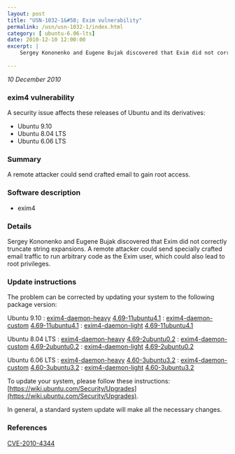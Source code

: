```yaml
---
layout: post
title: "USN-1032-1&#58; Exim vulnerability"
permalink: /usn/usn-1032-1/index.html
category: [ ubuntu-6.06-lts]
date: 2010-12-10 12:00:00
excerpt: |
    Sergey Kononenko and Eugene Bujak discovered that Exim did not correctly truncate string expansions. A remote attacker could send specially crafted email traffic to run arbitrary code as the Exim user, which could also lead to root privileges. 
    
--- 
```

 
 

*10 December 2010*

### exim4 vulnerability

A security issue affects these releases of Ubuntu and its derivatives:

* Ubuntu 9.10
* Ubuntu 8.04 LTS
* Ubuntu 6.06 LTS

### Summary

A remote attacker could send crafted email to gain root access. 

### Software description

* exim4 

### Details

Sergey Kononenko and Eugene Bujak discovered that Exim did not correctly truncate string expansions. A remote attacker could send specially crafted email traffic to run arbitrary code as the Exim user, which could also lead to root privileges. 

### Update instructions

The problem can be corrected by updating your system to the following package version:

Ubuntu 9.10
 : [exim4-daemon-heavy](https://launchpad.net/ubuntu/+source/exim4) <span> [4.69-11ubuntu4.1](https://launchpad.net/ubuntu/+source/exim4/4.69-11ubuntu4.1) </span> 
 : [exim4-daemon-custom](https://launchpad.net/ubuntu/+source/exim4) <span> [4.69-11ubuntu4.1](https://launchpad.net/ubuntu/+source/exim4/4.69-11ubuntu4.1) </span> 
 : [exim4-daemon-light](https://launchpad.net/ubuntu/+source/exim4) <span> [4.69-11ubuntu4.1](https://launchpad.net/ubuntu/+source/exim4/4.69-11ubuntu4.1) </span> 

Ubuntu 8.04 LTS
 : [exim4-daemon-heavy](https://launchpad.net/ubuntu/+source/exim4) <span> [4.69-2ubuntu0.2](https://launchpad.net/ubuntu/+source/exim4/4.69-2ubuntu0.2) </span> 
 : [exim4-daemon-custom](https://launchpad.net/ubuntu/+source/exim4) <span> [4.69-2ubuntu0.2](https://launchpad.net/ubuntu/+source/exim4/4.69-2ubuntu0.2) </span> 
 : [exim4-daemon-light](https://launchpad.net/ubuntu/+source/exim4) <span> [4.69-2ubuntu0.2](https://launchpad.net/ubuntu/+source/exim4/4.69-2ubuntu0.2) </span> 

Ubuntu 6.06 LTS
 : [exim4-daemon-heavy](https://launchpad.net/ubuntu/+source/exim4) <span> [4.60-3ubuntu3.2](https://launchpad.net/ubuntu/+source/exim4/4.60-3ubuntu3.2) </span> 
 : [exim4-daemon-custom](https://launchpad.net/ubuntu/+source/exim4) <span> [4.60-3ubuntu3.2](https://launchpad.net/ubuntu/+source/exim4/4.60-3ubuntu3.2) </span> 
 : [exim4-daemon-light](https://launchpad.net/ubuntu/+source/exim4) <span> [4.60-3ubuntu3.2](https://launchpad.net/ubuntu/+source/exim4/4.60-3ubuntu3.2) </span> 

To update your system, please follow these instructions: [https://wiki.ubuntu.com/Security/Upgrades](https://wiki.ubuntu.com/Security/Upgrades).

In general, a standard system update will make all the necessary changes. 

### References

 
 [CVE-2010-4344](http://people.ubuntu.com/~ubuntu-security/cve/CVE-2010-4344)
 

